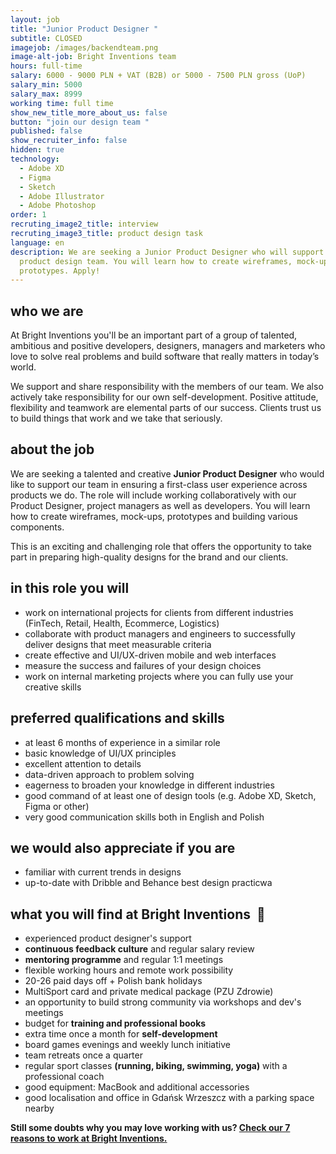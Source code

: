 ```yaml
---
layout: job
title: "Junior Product Designer "
subtitle: CLOSED
imagejob: /images/backendteam.png
image-alt-job: Bright Inventions team
hours: full-time
salary: 6000 - 9000 PLN + VAT (B2B) or 5000 - 7500 PLN gross (UoP)
salary_min: 5000
salary_max: 8999
working time: full time
show_new_title_more_about_us: false
button: "join our design team "
published: false
show_recruiter_info: false
hidden: true
technology:
  - Adobe XD
  - Figma
  - Sketch
  - Adobe Illustrator
  - Adobe Photoshop
order: 1
recruting_image2_title: interview
recruting_image3_title: product design task
language: en
description: We are seeking a Junior Product Designer who will support our
  product design team. You will learn how to create wireframes, mock-ups and
  prototypes. Apply!
---
```

## who we are

At Bright Inventions you'll be an important part of a group of talented, ambitious and positive developers, designers, managers and marketers who love to solve real problems and build software that really matters in today’s world. 

We support and share responsibility with the members of our team. We also actively take responsibility for our own self-development. Positive attitude, flexibility and teamwork are elemental parts of our success. Clients trust us to build things that work and we take that seriously. 

## about the job

We are seeking a talented and creative **Junior Product Designer** who would like to support our team in ensuring a first-class user experience across products we do. The role will include working collaboratively with our Product Designer, project managers as well as developers. You will learn how to create wireframes, mock-ups, prototypes and building various components. 

This is an exciting and challenging role that offers the opportunity to take part in preparing high-quality designs for the brand and our clients. 
  

## in this role you will

* work on international projects for clients from different industries (FinTech, Retail, Health, Ecommerce, Logistics) 
* collaborate with product managers and engineers to successfully deliver designs that meet measurable criteria
* create effective and UI/UX-driven mobile and web interfaces
* measure the success and failures of your design choices
* work on internal marketing projects where you can fully use your creative skills 

## preferred qualifications and skills

* at least 6 months of experience in a similar role
* basic knowledge of UI/UX principles
* excellent attention to details
* data-driven approach to problem solving
* eagerness to broaden your knowledge in different industries 
* good command of at least one of design tools (e.g. Adobe XD, Sketch, Figma or other)
* very good communication skills both in English and Polish

## we would also appreciate if you are

* familiar with current trends in designs 
* up-to-date with Dribble and Behance best design practicwa  

## **what you will find at Bright Inventions**  **🧡**
* experienced product designer's support
* **continuous feedback culture** and regular salary review
* **mentoring programme** and regular 1:1 meetings
* flexible working hours and remote work possibility
* 20-26 paid days off + Polish bank holidays
* MultiSport card and private medical package (PZU Zdrowie)
* an opportunity to build strong community via workshops and dev's meetings 
* budget for **training and professional books**
* extra time once a month for **self-development**
* board games evenings and weekly lunch initiative
* team retreats once a quarter
* regular sport classes **(running, biking, swimming, yoga)** with a professional coach
* good equipment: MacBook and additional accessories
* good localisation and office in Gdańsk Wrzeszcz with a parking space nearby

**Still some doubts why you may love working with us? [Check our 7 reasons to work at Bright Inventions.](https://brightinventions.pl/blog/reasons-to-join-bright/)**
